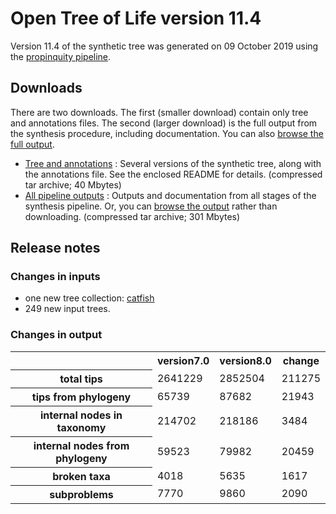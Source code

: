 # Open Tree of Life version 11.4

Version 11.4 of the synthetic tree was generated on 09 October 2019 using the [propinquity pipeline](https://github.com/OpenTreeOfLife/propinquity).

## Downloads
There are two downloads. The first (smaller download) contain only tree and annotations files. The second (larger download) is the full output from the synthesis procedure, including documentation. You can also [browse the full output](http://files.opentreeoflife.org/synthesis/opentree11.4/output/index.html).

* [Tree and annotations](http://files.opentreeoflife.org/synthesis/opentree11.4/opentree11.4_tree.tgz) : Several versions of the synthetic tree, along with the annotations file. See the enclosed README for details. (compressed tar archive; 40 Mbytes)
* [All pipeline outputs](http://files.opentreeoflife.org/synthesis/opentree11.4/opentree11.4_output.tgz) : Outputs and documentation from all stages of the synthesis pipeline. Or, you can [browse the output](http://files.opentreeoflife.org/synthesis/opentree11.4/output/index.html) rather than downloading. (compressed tar archive; 301 Mbytes)

## Release notes

### Changes in inputs

* one new tree collection: [catfish](https://tree.opentreeoflife.org/curator/collections/kcranston/catfish)
* 249 new input trees.

### Changes in output

<table class="table table-condensed">
<tr>
<th><!--statistic-->&nbsp;</th>
<th>version7.0</th>
<th>version8.0</th>
<th>change</th>
<tr>
   <th>total tips</th>
   <td>2641229</td>
   <td>2852504</td>
   <td>211275</td>
</tr>
<tr>
   <th>tips from phylogeny</th>
   <td>65739</td>
   <td>87682</td>
   <td>21943</td>
</tr>
<tr>
   <th>internal nodes in taxonomy</th>
   <td>214702</td>
   <td>218186</td>
   <td>3484</td>
</tr>
<tr>
   <th>internal nodes from phylogeny</th>
   <td>59523</td>
   <td>79982</td>
   <td>20459</td>
</tr>
<tr>
   <th>broken taxa</th>
   <td>4018</td>
   <td>5635</td>
   <td>1617</td>
</tr>
<tr>
   <th>subproblems</th>
   <td>7770</td>
   <td>9860</td>
   <td>2090</td>
</tr>
</table>